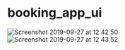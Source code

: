 # booking_app_ui

![Screenshot 2019-09-27 at 12 42 50](https://user-images.githubusercontent.com/29522778/65803811-ad845700-e177-11e9-9fa8-67ef2884c5ac.png)
![Screenshot 2019-09-27 at 12 43 52](https://user-images.githubusercontent.com/29522778/65803812-ae1ced80-e177-11e9-9fe8-fc8f357fdff6.png)
